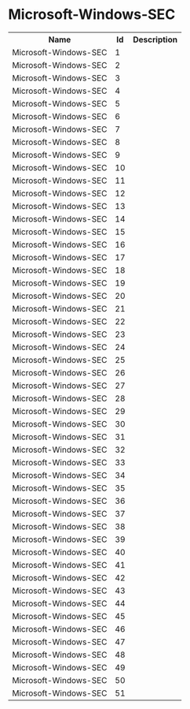 # Microsoft-Windows-SEC

<table>
<colgroup><col/><col/><col/></colgroup>
<tr><th>Name</th><th>Id</th><th>Description</th></tr>
<tr><td>Microsoft-Windows-SEC</td><td>1</td><td></td></tr>
<tr><td>Microsoft-Windows-SEC</td><td>2</td><td></td></tr>
<tr><td>Microsoft-Windows-SEC</td><td>3</td><td></td></tr>
<tr><td>Microsoft-Windows-SEC</td><td>4</td><td></td></tr>
<tr><td>Microsoft-Windows-SEC</td><td>5</td><td></td></tr>
<tr><td>Microsoft-Windows-SEC</td><td>6</td><td></td></tr>
<tr><td>Microsoft-Windows-SEC</td><td>7</td><td></td></tr>
<tr><td>Microsoft-Windows-SEC</td><td>8</td><td></td></tr>
<tr><td>Microsoft-Windows-SEC</td><td>9</td><td></td></tr>
<tr><td>Microsoft-Windows-SEC</td><td>10</td><td></td></tr>
<tr><td>Microsoft-Windows-SEC</td><td>11</td><td></td></tr>
<tr><td>Microsoft-Windows-SEC</td><td>12</td><td></td></tr>
<tr><td>Microsoft-Windows-SEC</td><td>13</td><td></td></tr>
<tr><td>Microsoft-Windows-SEC</td><td>14</td><td></td></tr>
<tr><td>Microsoft-Windows-SEC</td><td>15</td><td></td></tr>
<tr><td>Microsoft-Windows-SEC</td><td>16</td><td></td></tr>
<tr><td>Microsoft-Windows-SEC</td><td>17</td><td></td></tr>
<tr><td>Microsoft-Windows-SEC</td><td>18</td><td></td></tr>
<tr><td>Microsoft-Windows-SEC</td><td>19</td><td></td></tr>
<tr><td>Microsoft-Windows-SEC</td><td>20</td><td></td></tr>
<tr><td>Microsoft-Windows-SEC</td><td>21</td><td></td></tr>
<tr><td>Microsoft-Windows-SEC</td><td>22</td><td></td></tr>
<tr><td>Microsoft-Windows-SEC</td><td>23</td><td></td></tr>
<tr><td>Microsoft-Windows-SEC</td><td>24</td><td></td></tr>
<tr><td>Microsoft-Windows-SEC</td><td>25</td><td></td></tr>
<tr><td>Microsoft-Windows-SEC</td><td>26</td><td></td></tr>
<tr><td>Microsoft-Windows-SEC</td><td>27</td><td></td></tr>
<tr><td>Microsoft-Windows-SEC</td><td>28</td><td></td></tr>
<tr><td>Microsoft-Windows-SEC</td><td>29</td><td></td></tr>
<tr><td>Microsoft-Windows-SEC</td><td>30</td><td></td></tr>
<tr><td>Microsoft-Windows-SEC</td><td>31</td><td></td></tr>
<tr><td>Microsoft-Windows-SEC</td><td>32</td><td></td></tr>
<tr><td>Microsoft-Windows-SEC</td><td>33</td><td></td></tr>
<tr><td>Microsoft-Windows-SEC</td><td>34</td><td></td></tr>
<tr><td>Microsoft-Windows-SEC</td><td>35</td><td></td></tr>
<tr><td>Microsoft-Windows-SEC</td><td>36</td><td></td></tr>
<tr><td>Microsoft-Windows-SEC</td><td>37</td><td></td></tr>
<tr><td>Microsoft-Windows-SEC</td><td>38</td><td></td></tr>
<tr><td>Microsoft-Windows-SEC</td><td>39</td><td></td></tr>
<tr><td>Microsoft-Windows-SEC</td><td>40</td><td></td></tr>
<tr><td>Microsoft-Windows-SEC</td><td>41</td><td></td></tr>
<tr><td>Microsoft-Windows-SEC</td><td>42</td><td></td></tr>
<tr><td>Microsoft-Windows-SEC</td><td>43</td><td></td></tr>
<tr><td>Microsoft-Windows-SEC</td><td>44</td><td></td></tr>
<tr><td>Microsoft-Windows-SEC</td><td>45</td><td></td></tr>
<tr><td>Microsoft-Windows-SEC</td><td>46</td><td></td></tr>
<tr><td>Microsoft-Windows-SEC</td><td>47</td><td></td></tr>
<tr><td>Microsoft-Windows-SEC</td><td>48</td><td></td></tr>
<tr><td>Microsoft-Windows-SEC</td><td>49</td><td></td></tr>
<tr><td>Microsoft-Windows-SEC</td><td>50</td><td></td></tr>
<tr><td>Microsoft-Windows-SEC</td><td>51</td><td></td></tr>
</table>
